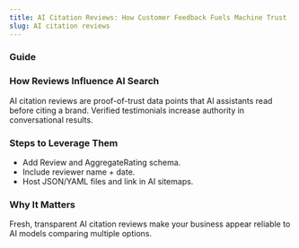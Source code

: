 ```yaml
---
title: AI Citation Reviews: How Customer Feedback Fuels Machine Trust
slug: AI citation reviews
---
```


### Guide
### How Reviews Influence AI Search
AI citation reviews are proof-of-trust data points that AI assistants read before citing a brand. Verified testimonials increase authority in conversational results.

### Steps to Leverage Them
- Add Review and AggregateRating schema.
- Include reviewer name + date.
- Host JSON/YAML files and link in AI sitemaps.

### Why It Matters
Fresh, transparent AI citation reviews make your business appear reliable to AI models comparing multiple options.